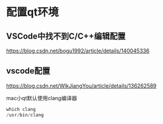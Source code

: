 # 配置qt环境
## VSCode中找不到C/C++编辑配置
https://blog.csdn.net/bogu1992/article/details/140045336
## vscode配置
https://blog.csdn.net/WlkJiangYou/article/details/136262589

mac小qt默认使用clang编译器
```cpp
which clang
/usr/bin/clang
```